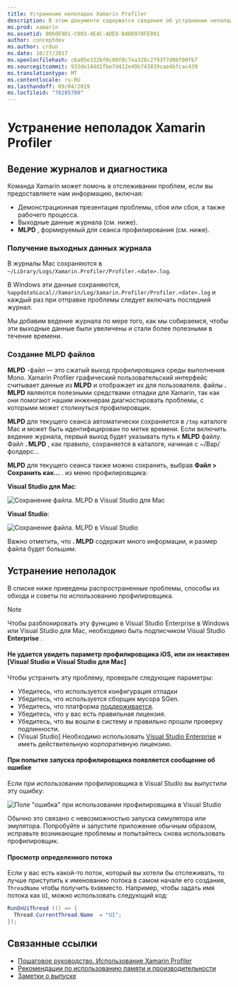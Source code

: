 ```yaml
---
title: Устранение неполадок Xamarin Profiler
description: В этом документе содержатся сведения об устранении неполадок, связанных с Xamarin Profiler. Здесь описываются проблемы, связанные с ведением журнала и диагностикой, интегрированной средой разработки и другими разделами.
ms.prod: xamarin
ms.assetid: 0060E9D1-C003-4E4C-ADE8-B406978FE891
author: conceptdev
ms.author: crdun
ms.date: 10/27/2017
ms.openlocfilehash: c6a05e332bf0c08f8c7ea328c2793f7d0bf00fb7
ms.sourcegitcommit: 933de144d1fbe7d412e49b743839cae4bfcac439
ms.translationtype: MT
ms.contentlocale: ru-RU
ms.lasthandoff: 09/04/2019
ms.locfileid: "70285700"
---
```

# <a name="xamarin-profiler-troubleshooting"></a>Устранение неполадок Xamarin Profiler

## <a name="logging-and-diagnostics"></a>Ведение журналов и диагностика

Команда Xamarin может помочь в отслеживании проблем, если вы предоставляете нам информацию, включая:

- Демонстрационная презентация проблемы, сбоя или сбоя, а также рабочего процесса.
- Выходные данные журнала (см. ниже).
- **MLPD** , формируемый для сеанса профилирования (см. ниже).

### <a name="getting-log-outputs"></a>Получение выходных данных журнала

В журналы Mac сохраняются в `~/Library/Logs/Xamarin.Profiler/Profiler.<date>.log`.

В Windows эти данные сохраняются, `%appdata%Local//Xamarin/Log/Xamarin.Profiler/Profiler.<date>.log` и каждый раз при отправке проблемы следует включать последний журнал.

Мы добавим ведение журнала по мере того, как мы собираемся, чтобы эти выходные данные были увеличены и стали более полезными в течение времени.

<a name="gen_mlpd" />

### <a name="generating-mlpd-files"></a>Создание MLPD файлов

**MLPD** -файл — это сжатый выход профилировщика среды выполнения Mono. Xamarin Profiler графический пользовательский интерфейс считывает данные из **MLPD** и отображает их для пользователя. файлы **. MLPD** являются полезными средствами отладки для Xamarin, так как они помогают нашим инженерам диагностировать проблемы, с которыми может столкнуться профилировщик.

**MLPD** для текущего сеанса автоматически сохраняется в `/tmp` каталоге Mac и может быть идентифицирован по метке времени. Если включить ведение журнала, первый выход будет указывать путь к **MLPD** файлу. Файл **. MLPD** , как правило, сохраняется в каталоге, начиная с ~/Вар/фолдерс...

**MLPD** для текущего сеанса также можно сохранить, выбрав **Файл > Сохранить как...** . из меню профилировщика:

**Visual Studio для Mac**:

![](troubleshooting-images/image17.png "Сохранение файла. MLPD в Visual Studio для Mac")

**Visual Studio**:

![](troubleshooting-images/image17-vs.png "Сохранение файла. MLPD в Visual Studio")

Важно отметить, что **. MLPD** содержит много информации, и размер файла будет большим.

## <a name="troubleshooting"></a>Устранение неполадок

В списке ниже приведены распространенные проблемы, способы их обхода и советы по использованию профилировщика.

> [!NOTE]
> Чтобы разблокировать эту функцию в Visual Studio Enterprise в Windows или Visual Studio для Mac, необходимо быть подписчиком Visual Studio **Enterprise** .

#### <a name="i-cant-see-the-ios-profiler-option-or-it-is-greyed-out-visual-studio-and-visual-studio-for-mac"></a>Не удается увидеть параметр профилировщика iOS, или он неактивен [Visual Studio и Visual Studio для Mac]

Чтобы устранить эту проблему, проверьте следующие параметры:

- Убедитесь, что используется конфигурация отладки
- Убедитесь, что используется сборщик мусора SGen.
- Убедитесь, что платформа [поддерживается](~/tools/profiler/index.md#Profiler_Support).
- Убедитесь, что у вас есть правильная лицензия.
- Убедитесь, что вы вошли в систему и правильно прошли проверку подлинности.
- [Visual Studio] Необходимо использовать [Visual Studio Enterprise](https://visualstudio.microsoft.com/vs/enterprise/) и иметь действительную корпоративную лицензию.

#### <a name="i-get-an-error-when-i-try-to-launch-the-profiler"></a>При попытке запуска профилировщика появляется сообщение об ошибке

Если при использовании профилировщика в Visual Studio вы выпустили эту ошибку:

![](troubleshooting-images/error.png "Поле \"ошибка\" при использовании профилировщика в Visual Studio")

Обычно это связано с невозможностью запуска симулятора или эмулятора. Попробуйте и запустите приложение обычным образом, исправьте возникающие проблемы и попытайтесь снова использовать профилировщик.

#### <a name="to-watch-a-specific-thread"></a>Просмотр определенного потока

Если у вас есть какой-то поток, который вы хотели бы отслеживать, то лучше приступить к именованию потока в самом начале его создания, `ThreadName` чтобы получить `0x0`вместо. Например, чтобы задать имя потока как `UI`, можно использовать следующий код:

```csharp
RunOnUiThread (() => {
  Thread.CurrentThread.Name  = "UI";
});
```

## <a name="related-links"></a>Связанные ссылки

- [Пошаговое руководство. Использование Xamarin Profiler](~/tools/profiler/index.md)
- [Рекомендации по использованию памяти и производительности](~/cross-platform/deploy-test/memory-perf-best-practices.md)
- [Заметки о выпуске](https://github.com/xamarin/release-notes-archive/blob/master/release-notes/profiler/preview/index.md)
